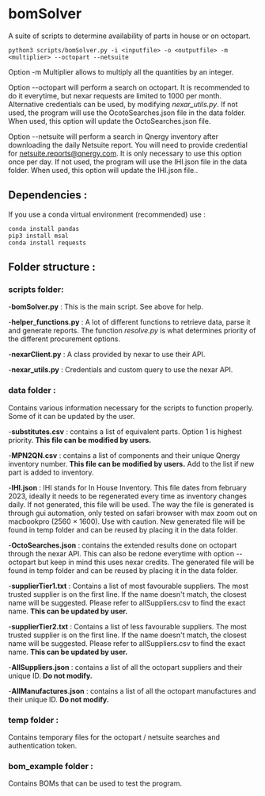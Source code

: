 # bomSolver
A suite of scripts to determine availability of parts in house or on octopart.
```
python3 scripts/bomSolver.py -i <inputfile> -o <outputfile> -m <multiplier> --octopart --netsuite
```

Option -m Multiplier allows to multiply all the quantities by an integer.

Option --octopart will perform a search on octopart. It is recommended to do it everytime, but nexar requests are limited to 1000 per month. Alternative credentials can be used, by modifying *nexar_utils.py*. If not used, the program will use the OcotoSearches.json file in the data folder. When used, this option will update the OctoSearches.json file.

Option --netsuite will perform a search in Qnergy inventory after downloading the daily Netsuite report. You will need to provide credential for netsuite.reports@qnergy.com. It is only necessary to use this option once per day. If not used, the program will use the IHI.json file in the data folder. When used, this option will update the IHI.json file..


## Dependencies :
If you use a conda virtual environment (recommended) use :
```
conda install pandas
pip3 install msal
conda install requests
```

## Folder structure :

### **scripts** folder:

-**bomSolver.py** : This is the main script. See above for help.

-**helper_functions.py** : A lot of different functions to retrieve data, parse it and generate reports. The function  *resolve.py*  is what determines priority of the different procurement options.

-**nexarClient.py** : A class provided by nexar to use their API.

-**nexar_utils.py** : Credentials and custom query to use the nexar API.

### **data** folder :
Contains various information necessary for the scripts to function properly. Some of it can be updated by the user.

-**substitutes.csv** : contains a list of equivalent parts. Option 1 is highest priority. **This file can be modified by users.**

-**MPN2QN.csv** : contains a list of components and their unique Qnergy inventory number. **This file can be modified by users.** Add to the list if new part is added to inventory.

-**IHI.json** : IHI stands for In House Inventory. This file dates from february 2023, ideally it needs to be regenerated every time as inventory changes daily. If not generated, this file will be used. The way the file is generated is through gui automation, only tested on safari browser with max zoom out on macbookpro (2560 × 1600). Use with caution. New generated file will be found in temp folder and can be reused by placing it in the data folder.

-**OctoSearches.json** : contains the extended results done on octopart through the nexar API. This can also be redone everytime with option --octopart but keep in mind this uses nexar credits. The generated file will be found in temp folder and can be reused by placing it in the data folder.

-**supplierTier1.txt** : Contains a list of most favourable suppliers. The most trusted supplier is on the first line. If the name doesn't match, the closest name will be suggested. Please refer to allSuppliers.csv to find the exact name. **This can be updated by user.**

-**supplierTier2.txt** : Contains a list of less favourable suppliers. The most trusted supplier is on the first line. If the name doesn't match, the closest name will be suggested. Please refer to allSuppliers.csv to find the exact name. **This can be updated by user.**

-**AllSuppliers.json** : contains a list of all the octopart suppliers and their unique ID. **Do not modify.**

-**AllManufactures.json** : contains a list of all the octopart manufactures and their unique ID. **Do not modify.**

### **temp** folder :

Contains temporary files for the octopart / netsuite searches and authentication token.

### **bom_example** folder :

Contains BOMs that can be used to test the program.
